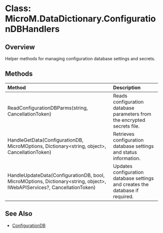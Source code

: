 ﻿# Class: MicroM.DataDictionary.ConfigurationDBHandlers
## Overview
Helper methods for managing configuration database settings and secrets.

## Methods
| Method | Description |
|:------------|:-------------|
| ReadConfigurationDBParms(string, CancellationToken) | Reads configuration database parameters from the encrypted secrets file. |
| HandleGetData(ConfigurationDB, MicroMOptions, Dictionary<string, object>, CancellationToken) | Retrieves configuration database settings and status information. |
| HandleUpdateData(ConfigurationDB, bool, MicroMOptions, Dictionary<string, object>, IWebAPIServices?, CancellationToken) | Updates configuration database settings and creates the database if required. |

## See Also
- [ConfigurationDB](../ConfigurationDB/index.md)
